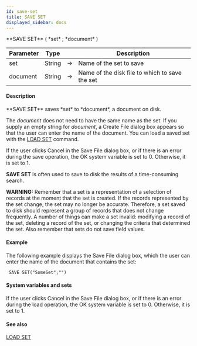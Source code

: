 ```yaml
---
id: save-set
title: SAVE SET
displayed_sidebar: docs
---
```


<!--REF #_command_.SAVE SET.Syntax-->**SAVE SET** ( *set* ; *document* )<!-- END REF-->
<!--REF #_command_.SAVE SET.Params-->
| Parameter | Type |  | Description |
| --- | --- | --- | --- |
| set | String | -> | Name of the set to save |
| document | String | -> | Name of the disk file to which to save the set |

<!-- END REF-->

#### Description 

<!--REF #_command_.SAVE SET.Summary-->**SAVE SET** saves *set* to *document*, a document on disk.<!-- END REF-->

The *document* does not need to have the same name as the set. If you supply an empty string for *document*, a Create File dialog box appears so that the user can enter the name of the document. You can load a saved set with the [LOAD SET](load-set.md) command.

If the user clicks Cancel in the Save File dialog box, or if there is an error during the save operation, the OK system variable is set to 0\. Otherwise, it is set to 1.

**SAVE SET** is often used to save to disk the results of a time-consuming search.

**WARNING:** Remember that a set is a representation of a selection of records at the moment that the set is created. If the records represented by the set change, the set may no longer be accurate. Therefore, a set saved to disk should represent a group of records that does not change frequently. A number of things can make a set invalid: modifying a record of the set, deleting a record of the set, or changing the criteria that determined the set. Also remember that sets do not save field values.

#### Example 

The following example displays the Save File dialog box, which the user can enter the name of the document that contains the set:

```4d
 SAVE SET("SomeSet";"")
```

#### System variables and sets 

If the user clicks Cancel in the Save File dialog box, or if there is an error during the load operation, the OK system variable is set to 0\. Otherwise, it is set to 1.

#### See also 

[LOAD SET](load-set.md)  